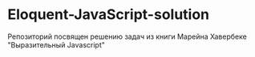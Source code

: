 # Eloquent-JavaScript-solution

Репозиторий посвящен решению задач из книги Марейна Хавербеке "Выразительный Javascript"

[Официальный сайт с движком и задачами]:("https://eloquentjavascript.net/")